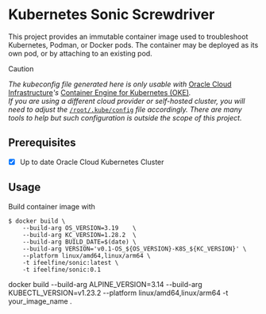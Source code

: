 <!--
#+++++++++++++++++++++++++++++++++++++++++++++++++++++++++++#
#                                                           #
#  888888 8888888              88 8888888                   #
#    88   88                   88 88    oo                  #
#    88   88                   88 88                        #
#    88   88888 .d8b.   .d8b.  88 88888 88 8888b.  .d8b.    #
#    88   88   d8P Y8b d8P Y8b 88 88    88 88  8b d8P Y8b   #
#    88   88   8888888 8888888 88 88    88 88  88 8888888   #
#    88   88   Y8b.    Y8b.    88 88    88 88  88 Y8b.      #
#  888888 88    ºY888P  ºY888P 88 88    88 88  88  ºY888P   #
#                           (c) 2015-2024 I Feel Fine, Inc. #
#+++++++++++++++++++++++++++++++++++++++++++++++++++++++++++#
# README.md
# Github Repo: <ifeelfine/sonic>
# -------------
# Description: 
# Main readme file
-->
# Kubernetes Sonic Screwdriver

This project provides an immutable container image used to troubleshoot Kubernetes, Podman, or Docker pods.
The container may be deployed as its own pod, or by attaching to an existing pod.

> [!CAUTION]
> _The kubeconfig file generated here is only usable with_ [Oracle Cloud Infrastructure](https://oracle.com/cloud "Oracle Cloud")_'s_ [Container Engine for Kubernetes (OKE)](https://www.oracle.com/cloud/cloud-native/container-engine-kubernetes/ "Container Engine for Kubernetes (OKE)")_._  
> _If you are using a different cloud provider or self-hosted cluster, you will need to adjust the_ [`/root/.kube/config`](/kubeconfig.yaml) _file accordingly._
> _There are many tools to help but such configuration is outside the scope of this project._

## Prerequisites

- [X] Up to date Oracle Cloud Kubernetes Cluster

## Usage

Build container image with 

```shell
$ docker build \
    --build-arg OS_VERSION=3.19    \
    --build-arg KC_VERSION=1.28.2  \
    --build-arg BUILD_DATE=$(date) \
    --build-arg VERSION='v0.1-OS_${OS_VERSION}-K8S_${KC_VERSION}' \
    --platform linux/amd64,linux/arm64 \
    -t ifeelfine/sonic:latest \
    -t ifeelfine/sonic:0.1
```

docker build --build-arg ALPINE_VERSION=3.14 --build-arg KUBECTL_VERSION=v1.23.2 --platform linux/amd64,linux/arm64 -t your_image_name .
